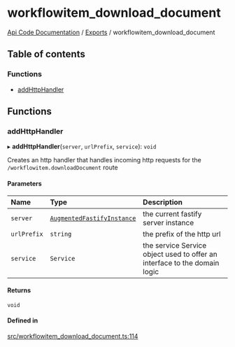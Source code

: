 # workflowitem\_download\_document
 
[Api Code Documentation](../README.md) / [Exports](../modules.md) / workflowitem\_download\_document

## Table of contents

### Functions

- [addHttpHandler](workflowitem_download_document.md#addhttphandler)

## Functions

### addHttpHandler

▸ **addHttpHandler**(`server`, `urlPrefix`, `service`): `void`

Creates an http handler that handles incoming http requests for the `/workflowitem.downloadDocument` route

#### Parameters

| Name | Type | Description |
| :------ | :------ | :------ |
| `server` | [`AugmentedFastifyInstance`](../interfaces/types.AugmentedFastifyInstance.md) | the current fastify server instance |
| `urlPrefix` | `string` | the prefix of the http url |
| `service` | `Service` | the service Service object used to offer an interface to the domain logic |

#### Returns

`void`

#### Defined in

[src/workflowitem_download_document.ts:114](https://github.com/openkfw/TruBudget/blob/3cf6626/api/src/workflowitem_download_document.ts#L114)
